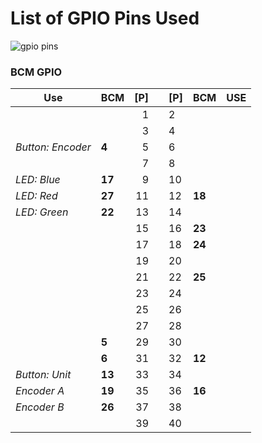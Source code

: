 # List of GPIO Pins Used

![gpio pins](https://cdn-learn.adafruit.com/assets/assets/000/028/879/original/raspberry_pi_gpio-shutdown-pins.png?1449195185)

### BCM GPIO

| Use               | BCM    | [P] |   | [P] | BCM    | USE |
|-------------------|--------|----:|---|-----|--------|-----|
|                   |        | 1   |   | 2   |        |     |
|                   |        | 3   |   | 4   |        |     |
| *Button: Encoder* | **4**  | 5   |   | 6   |        |     |
|                   |        | 7   |   | 8   |        |     |
| *LED: Blue*       | **17** | 9   |   | 10  |        |     |
| *LED: Red*        | **27** | 11  |   | 12  | **18** |     |
| *LED: Green*      | **22** | 13  |   | 14  |        |     |
|                   |        | 15  |   | 16  | **23** |     |
|                   |        | 17  |   | 18  | **24** |     |
|                   |        | 19  |   | 20  |        |     |
|                   |        | 21  |   | 22  | **25** |     |
|                   |        | 23  |   | 24  |        |     |
|                   |        | 25  |   | 26  |        |     |
|                   |        | 27  |   | 28  |        |     |
|                   | **5**  | 29  |   | 30  |        |     |
|                   | **6**  | 31  |   | 32  | **12** |     |
| *Button: Unit*    | **13** | 33  |   | 34  |        |     |
| *Encoder A*       | **19** | 35  |   | 36  | **16** |     |
| *Encoder B*       | **26** | 37  |   | 38  |        |     |
|                   |        | 39  |   | 40  |        |     |
